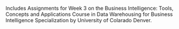 Includes Assignments for Week 3 on the Business Intelligence: Tools, Concepts and Applications Course in Data Warehousing for Business Intelligence Specialization by University of Colarado Denver.